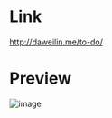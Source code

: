 # Link
http://daweilin.me/to-do/

# Preview
![image](https://github.com/Dawwwei/to-do/assets/149939695/7ba3f01b-6acc-4a26-b984-2550107657b0)

